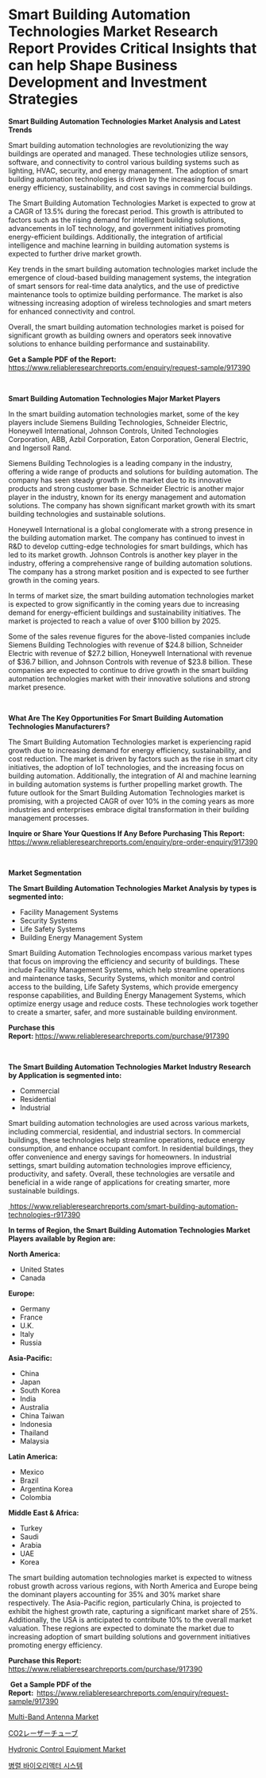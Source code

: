 <p><h1>Smart Building Automation Technologies Market Research Report Provides Critical Insights that can help Shape Business Development and Investment Strategies</h1></p><p><strong>Smart Building Automation Technologies Market Analysis and Latest Trends</strong></p>
<p><p>Smart building automation technologies are revolutionizing the way buildings are operated and managed. These technologies utilize sensors, software, and connectivity to control various building systems such as lighting, HVAC, security, and energy management. The adoption of smart building automation technologies is driven by the increasing focus on energy efficiency, sustainability, and cost savings in commercial buildings.</p><p>The Smart Building Automation Technologies Market is expected to grow at a CAGR of 13.5% during the forecast period. This growth is attributed to factors such as the rising demand for intelligent building solutions, advancements in IoT technology, and government initiatives promoting energy-efficient buildings. Additionally, the integration of artificial intelligence and machine learning in building automation systems is expected to further drive market growth.</p><p>Key trends in the smart building automation technologies market include the emergence of cloud-based building management systems, the integration of smart sensors for real-time data analytics, and the use of predictive maintenance tools to optimize building performance. The market is also witnessing increasing adoption of wireless technologies and smart meters for enhanced connectivity and control.</p><p>Overall, the smart building automation technologies market is poised for significant growth as building owners and operators seek innovative solutions to enhance building performance and sustainability.</p></p>
<p><strong>Get a Sample PDF of the Report:&nbsp;</strong> <a href="https://www.reliableresearchreports.com/enquiry/request-sample/917390">https://www.reliableresearchreports.com/enquiry/request-sample/917390</a></p>
<p>&nbsp;</p>
<p><strong>Smart Building Automation Technologies Major Market Players</strong></p>
<p><p>In the smart building automation technologies market, some of the key players include Siemens Building Technologies, Schneider Electric, Honeywell International, Johnson Controls, United Technologies Corporation, ABB, Azbil Corporation, Eaton Corporation, General Electric, and Ingersoll Rand. </p><p>Siemens Building Technologies is a leading company in the industry, offering a wide range of products and solutions for building automation. The company has seen steady growth in the market due to its innovative products and strong customer base. Schneider Electric is another major player in the industry, known for its energy management and automation solutions. The company has shown significant market growth with its smart building technologies and sustainable solutions.</p><p>Honeywell International is a global conglomerate with a strong presence in the building automation market. The company has continued to invest in R&D to develop cutting-edge technologies for smart buildings, which has led to its market growth. Johnson Controls is another key player in the industry, offering a comprehensive range of building automation solutions. The company has a strong market position and is expected to see further growth in the coming years.</p><p>In terms of market size, the smart building automation technologies market is expected to grow significantly in the coming years due to increasing demand for energy-efficient buildings and sustainability initiatives. The market is projected to reach a value of over $100 billion by 2025.</p><p>Some of the sales revenue figures for the above-listed companies include Siemens Building Technologies with revenue of $24.8 billion, Schneider Electric with revenue of $27.2 billion, Honeywell International with revenue of $36.7 billion, and Johnson Controls with revenue of $23.8 billion. These companies are expected to continue to drive growth in the smart building automation technologies market with their innovative solutions and strong market presence.</p></p>
<p>&nbsp;</p>
<p><strong>What Are The Key Opportunities For Smart Building Automation Technologies Manufacturers?</strong></p>
<p><p>The Smart Building Automation Technologies market is experiencing rapid growth due to increasing demand for energy efficiency, sustainability, and cost reduction. The market is driven by factors such as the rise in smart city initiatives, the adoption of IoT technologies, and the increasing focus on building automation. Additionally, the integration of AI and machine learning in building automation systems is further propelling market growth. The future outlook for the Smart Building Automation Technologies market is promising, with a projected CAGR of over 10% in the coming years as more industries and enterprises embrace digital transformation in their building management processes.</p></p>
<p><strong>Inquire or Share Your Questions If Any Before Purchasing This Report:</strong> <a href="https://www.reliableresearchreports.com/enquiry/pre-order-enquiry/917390">https://www.reliableresearchreports.com/enquiry/pre-order-enquiry/917390</a></p>
<p>&nbsp;</p>
<p><strong>Market Segmentation</strong></p>
<p><strong>The Smart Building Automation Technologies Market Analysis by types is segmented into:</strong></p>
<p><ul><li>Facility Management Systems</li><li>Security Systems</li><li>Life Safety Systems</li><li>Building Energy Management System</li></ul></p>
<p><p>Smart Building Automation Technologies encompass various market types that focus on improving the efficiency and security of buildings. These include Facility Management Systems, which help streamline operations and maintenance tasks, Security Systems, which monitor and control access to the building, Life Safety Systems, which provide emergency response capabilities, and Building Energy Management Systems, which optimize energy usage and reduce costs. These technologies work together to create a smarter, safer, and more sustainable building environment.</p></p>
<p><strong>Purchase this Report:&nbsp;</strong><a href="https://www.reliableresearchreports.com/purchase/917390">https://www.reliableresearchreports.com/purchase/917390</a></p>
<p>&nbsp;</p>
<p><strong>The Smart Building Automation Technologies Market Industry Research by Application is segmented into:</strong></p>
<p><ul><li>Commercial</li><li>Residential</li><li>Industrial</li></ul></p>
<p><p>Smart building automation technologies are used across various markets, including commercial, residential, and industrial sectors. In commercial buildings, these technologies help streamline operations, reduce energy consumption, and enhance occupant comfort. In residential buildings, they offer convenience and energy savings for homeowners. In industrial settings, smart building automation technologies improve efficiency, productivity, and safety. Overall, these technologies are versatile and beneficial in a wide range of applications for creating smarter, more sustainable buildings.</p></p>
<p><a href="https://www.reliableresearchreports.com/smart-building-automation-technologies-r917390">&nbsp;https://www.reliableresearchreports.com/smart-building-automation-technologies-r917390</a></p>
<p><strong>In terms of Region, the Smart Building Automation Technologies Market Players available by Region are:</strong></p>
<p>
    <p> <strong> North America: </strong>
        <ul>
            <li>United States</li>
            <li>Canada</li>
        </ul>
        </p> 
    <p> <strong> Europe: </strong>
        <ul>
            <li>Germany</li>
            <li>France</li>
            <li>U.K.</li>
            <li>Italy</li>
            <li>Russia</li>
        </ul>
        </p> 
    <p> <strong> Asia-Pacific: </strong>
        <ul>
            <li>China</li>
            <li>Japan</li>
            <li>South Korea</li>
            <li>India</li>
            <li>Australia</li>
            <li>China Taiwan</li>
            <li>Indonesia</li>
            <li>Thailand</li>
            <li>Malaysia</li>
        </ul>
        </p> 
    <p> <strong> Latin America: </strong>
        <ul>
            <li>Mexico</li>
            <li>Brazil</li>
            <li>Argentina Korea</li>
            <li>Colombia</li>
        </ul>
        </p> 
    <p> <strong> Middle East & Africa: </strong>
        <ul>
            <li>Turkey</li>
            <li>Saudi</li>
            <li>Arabia</li>
            <li>UAE</li>
            <li>Korea</li>
        </ul>
    </p>
    </p>
<p><p>The smart building automation technologies market is expected to witness robust growth across various regions, with North America and Europe being the dominant players accounting for 35% and 30% market share respectively. The Asia-Pacific region, particularly China, is projected to exhibit the highest growth rate, capturing a significant market share of 25%. Additionally, the USA is anticipated to contribute 10% to the overall market valuation. These regions are expected to dominate the market due to increasing adoption of smart building solutions and government initiatives promoting energy efficiency.</p></p>
<p><strong>Purchase this Report: </strong><a href="https://www.reliableresearchreports.com/purchase/917390">https://www.reliableresearchreports.com/purchase/917390</a></p>
<p>&nbsp;<strong>Get a Sample PDF of the Report:&nbsp;&nbsp;</strong><a href="https://www.reliableresearchreports.com/enquiry/request-sample/917390">https://www.reliableresearchreports.com/enquiry/request-sample/917390</a></p>
<p><strong></strong></p>
<p><p><a href="https://www.linkedin.com/pulse/multi-band-antenna-market-analysis-its-cagr-segmentation-global-gp6be">Multi-Band Antenna Market</a></p><p><a href="https://github.com/lababdou/Market-Research-Report-List-3/blob/main/243830056021.md">CO2レーザーチューブ</a></p><p><a href="https://www.linkedin.com/pulse/hydronic-control-equipment-market-key-successful-business-tof4f">Hydronic Control Equipment Market</a></p><p><a href="https://github.com/jntpkh496620/Market-Research-Report-List-2/blob/main/745897254171.md">병렬 바이오리액터 시스템</a></p></p>